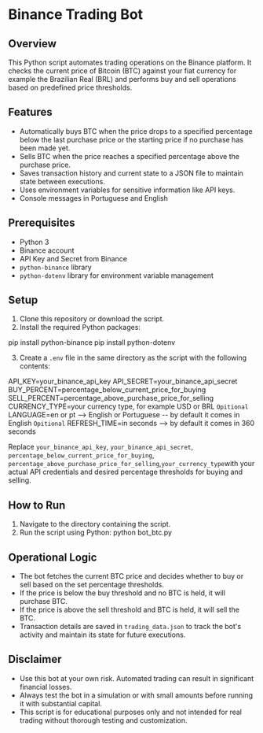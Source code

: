 # Binance Trading Bot

## Overview
This Python script automates trading operations on the Binance platform. It checks the current price of Bitcoin (BTC) against your fiat currency for example the Brazilian Real (BRL) and performs buy and sell operations based on predefined price thresholds.

## Features
- Automatically buys BTC when the price drops to a specified percentage below the last purchase price or the starting price if no purchase has been made yet.
- Sells BTC when the price reaches a specified percentage above the purchase price.
- Saves transaction history and current state to a JSON file to maintain state between executions.
- Uses environment variables for sensitive information like API keys.
- Console messages in Portuguese and English

## Prerequisites
- Python 3
- Binance account
- API Key and Secret from Binance
- `python-binance` library
- `python-dotenv` library for environment variable management

## Setup
1. Clone this repository or download the script.
2. Install the required Python packages:

pip install python-binance
pip install python-dotenv

3. Create a `.env` file in the same directory as the script with the following contents:

API_KEY=your_binance_api_key
API_SECRET=your_binance_api_secret
BUY_PERCENT=percentage_below_current_price_for_buying
SELL_PERCENT=percentage_above_purchase_price_for_selling
CURRENCY_TYPE=your currency type, for example USD or BRL
`Opitional` LANGUAGE=en or pt --> English or Portuguese -- by default it comes in English
`Opitional` REFRESH_TIME=in seconds --> by default it comes in 360 seconds


Replace `your_binance_api_key`, `your_binance_api_secret`, `percentage_below_current_price_for_buying`, `percentage_above_purchase_price_for_selling`,`your_currency_type`with your actual API credentials and desired percentage thresholds for buying and selling.

## How to Run
1. Navigate to the directory containing the script.
2. Run the script using Python:
python bot_btc.py 

## Operational Logic
- The bot fetches the current BTC price and decides whether to buy or sell based on the set percentage thresholds.
- If the price is below the buy threshold and no BTC is held, it will purchase BTC.
- If the price is above the sell threshold and BTC is held, it will sell the BTC.
- Transaction details are saved in `trading_data.json` to track the bot's activity and maintain its state for future executions.

## Disclaimer
- Use this bot at your own risk. Automated trading can result in significant financial losses.
- Always test the bot in a simulation or with small amounts before running it with substantial capital.
- This script is for educational purposes only and not intended for real trading without thorough testing and customization.